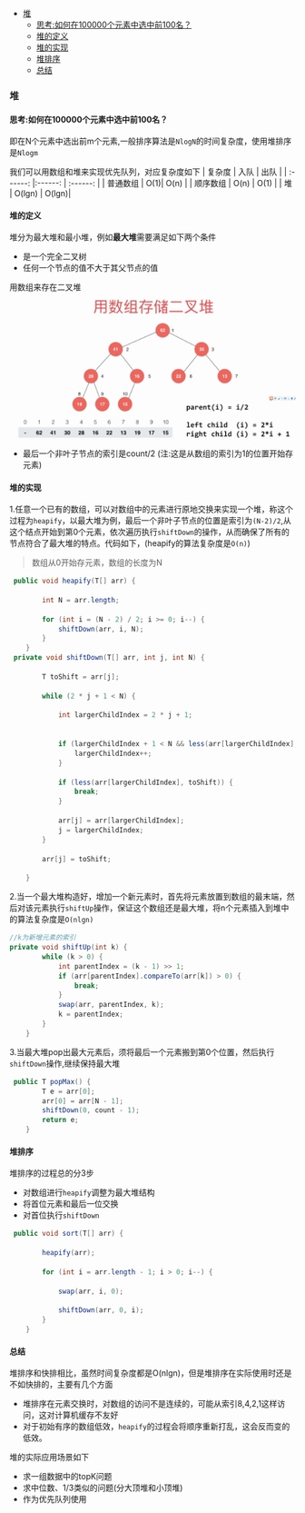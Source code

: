 <!-- TOC -->

- [堆](#堆)
    - [思考:如何在100000个元素中选中前100名？](#思考如何在100000个元素中选中前100名)
    - [堆的定义](#堆的定义)
    - [堆的实现](#堆的实现)
    - [堆排序](#堆排序)
    - [总结](#总结)

<!-- /TOC -->

### 堆
#### 思考:如何在100000个元素中选中前100名？
即在N个元素中选出前m个元素,一般排序算法是`NlogN`的时间复杂度，使用堆排序是`Nlogm`   

我们可以用数组和堆来实现优先队列，对应复杂度如下
| 复杂度 | 入队 | 出队 |
| :------: |:------: | :------: |
| 普通数组 | O(1)| O(n) |
| 顺序数组 | O(n) | O(1) |
| 堆 | O(lgn) | O(lgn)|


#### 堆的定义
堆分为最大堆和最小堆，例如**最大堆**需要满足如下两个条件
- 是一个完全二叉树
- 任何一个节点的值不大于其父节点的值

用数组来存在二叉堆   
![](pics/2020-02-26-21-23-16.png)
- 最后一个非叶子节点的索引是count/2  (注:这是从数组的索引为1的位置开始存元素)


#### 堆的实现
1.任意一个已有的数组，可以对数组中的元素进行原地交换来实现一个堆，称这个过程为`heapify`，以最大堆为例，最后一个非叶子节点的位置是索引为`(N-2)/2`,从这个结点开始到第0个元素，依次遍历执行`shiftDown`的操作，从而确保了所有的节点符合了最大堆的特点。代码如下，(heapify的算法复杂度是`O(n)`)
> 数组从0开始存元素，数组的长度为N
```java
 public void heapify(T[] arr) {

        int N = arr.length;

        for (int i = (N - 2) / 2; i >= 0; i--) {
            shiftDown(arr, i, N);
        }
    }
 private void shiftDown(T[] arr, int j, int N) {

        T toShift = arr[j];

        while (2 * j + 1 < N) {

            int largerChildIndex = 2 * j + 1;


            if (largerChildIndex + 1 < N && less(arr[largerChildIndex], arr[largerChildIndex + 1])) {
                largerChildIndex++;
            }

            if (less(arr[largerChildIndex], toShift)) {
                break;
            }

            arr[j] = arr[largerChildIndex];
            j = largerChildIndex;
        }

        arr[j] = toShift;

    }
```
2.当一个最大堆构造好，增加一个新元素时，首先将元素放置到数组的最末端，然后对该元素执行`shiftUp`操作，保证这个数组还是最大堆，将n个元素插入到堆中的算法复杂度是`O(nlgn)`  

``` java
//k为新增元素的索引
private void shiftUp(int k) {
        while (k > 0) {
            int parentIndex = (k - 1) >> 1;
            if (arr[parentIndex].compareTo(arr[k]) > 0) {
                break;
            }
            swap(arr, parentIndex, k);
            k = parentIndex;
        }
    }
```
3.当最大堆pop出最大元素后，须将最后一个元素搬到第0个位置，然后执行`shiftDown`操作,继续保持最大堆
``` java
 public T popMax() {
        T e = arr[0];
        arr[0] = arr[N - 1];
        shiftDown(0, count - 1);
        return e;
    }
```



#### 堆排序
堆排序的过程总的分3步
- 对数组进行`heapify`调整为最大堆结构
- 将首位元素和最后一位交换
- 对首位执行`shiftDown`

``` java
 public void sort(T[] arr) {

        heapify(arr);

        for (int i = arr.length - 1; i > 0; i--) {

            swap(arr, i, 0);

            shiftDown(arr, 0, i);
        }
    }
```
#### 总结
堆排序和快排相比，虽然时间复杂度都是O(nlgn)，但是堆排序在实际使用时还是不如快排的，主要有几个方面
- 堆排序在元素交换时，对数组的访问不是连续的，可能从索引8,4,2,1这样访问，这对计算机缓存不友好
- 对于初始有序的数组低效，`heapify`的过程会将顺序重新打乱，这会反而变的低效。    

堆的实际应用场景如下
- 求一组数据中的topK问题
- 求中位数、1/3类似的问题(分大顶堆和小顶堆)
- 作为优先队列使用

